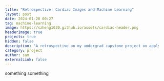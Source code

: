 ```yaml
---
title: "Retrospective: Cardiac Images and Machine Learning"
layout: post
date: 2024-01-20 00:27
tag: machine-learning
image: https://szheng1030.github.io/assets/cardiac-header.png
headerImage: true
projects: true
hidden: false
description: "A retrospective on my undergrad capstone project on applying ML to cardiac images"
category: project
author: sam
externalLink: false
---
```


something something